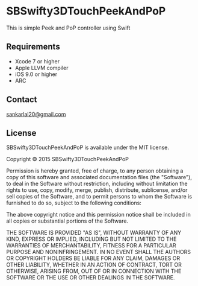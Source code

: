 # SBSwifty3DTouchPeekAndPoP

  This is simple Peek and PoP controller using Swift
  
## Requirements
* Xcode 7 or higher
* Apple LLVM compiler
* iOS 9.0 or higher
* ARC

## Contact
sankarlal20@gmail.com

## License

SBSwifty3DTouchPeekAndPoP is available under the MIT license.

Copyright © 2015 SBSwifty3DTouchPeekAndPoP

Permission is hereby granted, free of charge, to any person obtaining a copy of this software and associated documentation files (the "Software"), to deal in the Software without restriction, including without limitation the rights to use, copy, modify, merge, publish, distribute, sublicense, and/or sell copies of the Software, and to permit persons to whom the Software is furnished to do so, subject to the following conditions:

The above copyright notice and this permission notice shall be included in all copies or substantial portions of the Software.

THE SOFTWARE IS PROVIDED "AS IS", WITHOUT WARRANTY OF ANY KIND, EXPRESS OR IMPLIED, INCLUDING BUT NOT LIMITED TO THE WARRANTIES OF MERCHANTABILITY, FITNESS FOR A PARTICULAR PURPOSE AND NONINFRINGEMENT. IN NO EVENT SHALL THE AUTHORS OR COPYRIGHT HOLDERS BE LIABLE FOR ANY CLAIM, DAMAGES OR OTHER LIABILITY, WHETHER IN AN ACTION OF CONTRACT, TORT OR OTHERWISE, ARISING FROM, OUT OF OR IN CONNECTION WITH THE SOFTWARE OR THE USE OR OTHER DEALINGS IN THE SOFTWARE.
